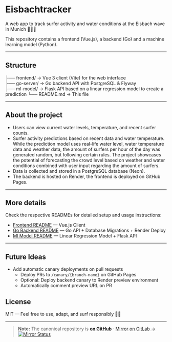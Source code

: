 # Eisbachtracker

A web app to track surfer activity and water conditions at the Eisbach wave in Munich 🌊🏄‍♂️

This repository contains a frontend (Vue.js), a backend (Go) and a machine learning model (Python).

---

## Structure

├── frontend/ → Vue 3 client (Vite) for the web interface  
├── go-server/ → Go backend API with PostgreSQL & Flyway  
├── ml-model/ → Flask API based on a linear regression model to create a prediction
└── README.md → This file

---

## About the project

- Users can view current water levels, temperature, and recent surfer counts.
- Surfer activity predictions based on recent data and water temperature. While the prediction model uses real-life water level, water temperature data and weather data, the amount of surfers per hour of the day was generated random, but following certain rules. The project showcases the potential of forecasting the crowd level based on weather and water conditions combined with user input regarding the amount of surfers.
- Data is collected and stored in a PostgreSQL database (Neon).
- The backend is hosted on Render, the frontend is deployed on GitHub Pages.

---

## More details

Check the respective READMEs for detailed setup and usage instructions:

- [Frontend README](./client/README.md) — Vue.js Client
- [Go Backend README](./go-server/README.md) — Go API + Database Migrations + Render Deploy
- [Ml Model README](./ml-model/README.md) — Linear Regression Model + Flask API

---

## Future Ideas

- Add automatic canary deployments on pull requests
  - Deploy PRs to `/canary/{branch-name}` on GitHub Pages
  - Optional: Deploy backend canary to Render preview environment
  - Automatically comment preview URL on PR

## License

MIT — Feel free to use, adapt, and surf responsibly 🏄‍♀️

---
> **Note:** The canonical repository is [**on GitHub**](https://github.com/vr33ni/eisbachtracker) · [Mirror on GitLab →](https://gitlab.com/vr33ni/eisbachtracker) [![Mirror Status](https://github.com/vr33ni/eisbachtracker/actions/workflows/mirror.yml/badge.svg)](https://github.com/vr33ni/eisbachtracker/actions/workflows/mirror.yml)
